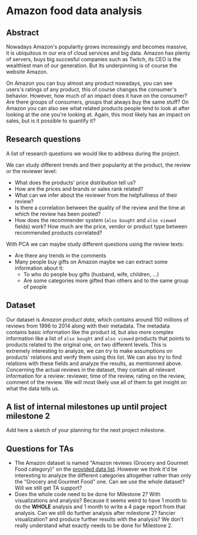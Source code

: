# Amazon food data analysis

## Abstract
Nowadays Amazon's popularity grows increasingly and becomes massive, it is ubiquitous in our era of cloud services and big data. Amazon has plenty of servers, buys big succesful companies such as Twitch, its CEO is the wealthiest man of our generation. But its underpinning is of course the website Amazon.

On Amazon you can buy almost any product nowadays, you can see users's ratings of any product, this of course changes the consumer's behavior. However, how much of an impact does it have on the consumer? Are there groups of consumers, groups that always buy the same stuff? On Amazon you can also see what related products people tend to look at after looking at the one you're looking at. Again, this most likely has an impact on sales, but is it possible to quantify it?

## Research questions
A list of research questions we would like to address during the project.

We can study different trends and their popularity at the product, the review or the reviewer level:
- What does the products' price distribution tell us?
- How are the prices and brands or sales rank related? 
- What can we infer about the reviewer from the helpfullness of their review?
- Is there a correlation between the quality of the review and the time at which the review has been posted? 
- How does the recommender system (`also bought` and `also viewed` fields) work? How much are the price, vendor or product type between recommended products correlated?

With PCA we can maybe study different questions using the review texts:
- Are there any trends in the comments
- Many people buy gifts on Amazon maybe we can extract some information about it:
	- To who do people buy gifts (husband, wife, children, ...)
	- Are some categories more gifted than others and to the same group of people 

## Dataset
Our dataset is _Amazon product data_, which contains around 150 millions of reviews from 1996 to 2014 along with their metadata. The metadata contains basic information like the product id, but also more complex information like a list of `also bought` and `also viewed` products that points to products related to the original one, on two different levels. This is extremely interesting to analyze, we can try to make assumptions on products' relations and verify them using this list. We can also try to find relations with these fields and analyze the results, as mentionned above. Concerning the actual reviews in the dataset, they contain all relevant information for a review: reviewer, time of the review, rating on the review, comment of the review. We will most likely use all of them to get insight on what the data tells us.

## A list of internal milestones up until project milestone 2
Add here a sketch of your planning for the next project milestone.

## Questions for TAs
- The Amazon dataset is named "Amazon reviews (Grocery and Gourmet Food category)" on the [provided data list](https://go.epfl.ch/ada19_datasets). However we think it'd be interesting to analyze the different categories altogether rather than only the "Grocery and Gourmet Food" one. Can we use the whole dataset? Will we still get TA support?
- Does the whole code need to be done for Milestone 2? With visualizations and analysis? Because it seems weird to have 1 month to do the **WHOLE** analysis and 1 month to write a 4 page report from that analysis. Can we still do further analysis after milestone 2? fancier visualization? and produce further results with the analysis? We don't really understand what exactly needs to be done for Milestone 2.

